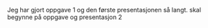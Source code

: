 Jeg har gjort oppgave 1 og den første presentasjonen så langt.
skal begynne på oppgave og presentasjon 2
